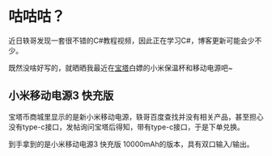 # 咕咕咕？

近日轶哥发现一套很不错的C#教程视频，因此正在学习C#，博客更新可能会少不少。

既然没啥好写的，就晒晒我最近在[宝塔](https://www.bt.cn/?invite_code=MV94enpjZGk=)白嫖的小米保温杯和移动电源吧~



## 小米移动电源3 快充版

宝塔币商城里显示的是新小米移动电源，轶哥百度查找并没有相关产品，甚至担心没有type-c接口，发帖询问宝塔后得知，带有type-c接口，于是下单兑换。

到手拿到的是小米移动电源3 快充版 10000mAh的版本，具有双口输入/输出。

